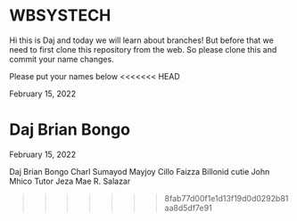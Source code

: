 # WBSYSTECH

Hi this is Daj and today we will learn about branches! But before that we need to first clone this repository from the web. So please clone this and commit your name changes.

Please put your names below
<<<<<<< HEAD


February 15, 2022

Daj Brian Bongo
=======

February 15, 2022

Daj Brian Bongo
Charl Sumayod
Mayjoy Cillo
Faizza Billonid cutie
John Mhico Tutor
Jeza Mae R. Salazar
>>>>>>> 8fab77d00f1e1d13f19d0d0292b81aa8d5df7e91
